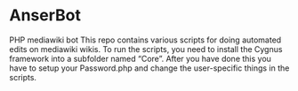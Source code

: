 # AnserBot
PHP mediawiki bot
This repo contains various scripts for doing automated edits on mediawiki wikis. To run the scripts, you need to install the Cygnus framework into a subfolder named “Core”.
After you have done this you have to setup your Password.php and change the user-specific things in the scripts.
